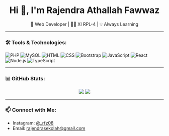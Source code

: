 <h1 align="center">Hi 👋, I'm Rajendra Athallah Fawwaz</h1>
<p align="center">🌱 Web Developer | 👨‍💻 XI RPL-4 | 💡 Always Learning</p>

---

### 🛠️ Tools & Technologies:
![PHP](https://img.shields.io/badge/-PHP-777BB4?style=flat&logo=php&logoColor=white)
![MySQL](https://img.shields.io/badge/-MySQL-4479A1?style=flat&logo=mysql&logoColor=white)
![HTML](https://img.shields.io/badge/-HTML5-E34F26?style=flat&logo=html5&logoColor=white)
![CSS](https://img.shields.io/badge/-CSS3-1572B6?style=flat&logo=css3&logoColor=white)
![Bootstrap](https://img.shields.io/badge/-Bootstrap-563D7C?style=flat&logo=bootstrap&logoColor=white)
![JavaScript](https://img.shields.io/badge/-JavaScript-F7DF1E?style=flat&logo=javascript&logoColor=black)
![React](https://img.shields.io/badge/-React-61DAFB?style=flat&logo=react&logoColor=black)
![Node.js](https://img.shields.io/badge/-Node.js-339933?style=flat&logo=node.js&logoColor=white)
![TypeScript](https://img.shields.io/badge/-TypeScript-3178C6?style=flat&logo=typescript&logoColor=white)

---

### 📊 GitHub Stats:
<p align="center">
  <img src="https://github-readme-stats.vercel.app/api?username=rajendrazero&show_icons=true&theme=tokyonight" />
  <img src="https://github-readme-stats.vercel.app/api/top-langs/?username=rajendrazero&layout=compact&theme=tokyonight" />
</p>

---

### 📫 Connect with Me:
- Instagram: [@_rfz08](https://instagram.com/_rfz08)
- Email: [rajendrasekolah@gmail.com](mailto:rajendrasekolah@gmail.com)
